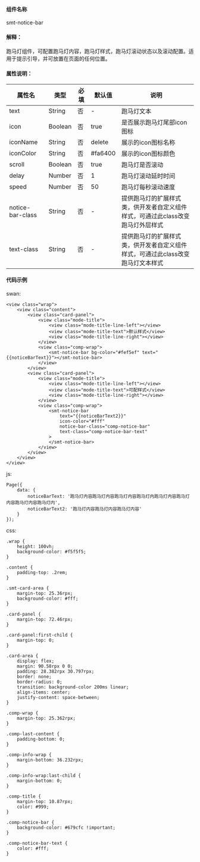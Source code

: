 #### 组件名称
smt-notice-bar

#### 解释：
跑马灯组件，可配置跑马灯内容，跑马灯样式，跑马灯滚动状态以及滚动配置。适用于提示引导，并可放置在页面的任何位置。

#### 属性说明：
|属性名 | 类型 | 必填 | 默认值 |说明 |
|---|---|---|---|---|
|text |String |否|-|跑马灯文本|
|icon |Boolean |否|true|是否展示跑马灯尾部icon图标|
|iconName |String |否|delete|展示的icon图标名称|
|iconColor |String |否|#fa6400|展示的icon图标颜色|
|scroll |Boolean |否|true|跑马灯是否滚动|
|delay |Number |否|1|跑马灯滚动延时时间|
|speed |Number |否|50|跑马灯每秒滚动速度|
|notice-bar-class |String |否|-|提供跑马灯的扩展样式类，供开发者自定义组件样式，可通过此class改变跑马灯外层样式|
|text-class |String |否|-|提供跑马灯的扩展样式类，供开发者自定义组件样式，可通过此class改变跑马灯文本样式|

#### 代码示例
swan:
```
<view class="wrap">
    <view class="content">
        <view class="card-panel">
            <view class="mode-title">
                <view class="mode-title-line-left"></view>
                <view class="mode-title-text">默认样式</view>
                <view class="mode-title-line-right"></view>
            </view>
            <view class="comp-wrap">
                <smt-notice-bar bg-color="#fef5ef" text="{{noticeBarText}}"></smt-notice-bar>
            </view>
        </view>
        <view class="card-panel">
            <view class="mode-title">
                <view class="mode-title-line-left"></view>
                <view class="mode-title-text">可配样式</view>
                <view class="mode-title-line-right"></view>
            </view>
            <view class="comp-wrap">
                <smt-notice-bar
                    text="{{noticeBarText2}}"
                    icon-color="#fff"
                    notice-bar-class="comp-notice-bar"
                    text-class="comp-notice-bar-text"
                >
                </smt-notice-bar>
            </view>
        </view>
    </view>
</view>
```
js:
```
Page({
    data: {
        noticeBarText: '跑马灯内容跑马灯内容跑马灯内容跑马灯内跑马灯内容跑马灯内容跑马灯内容跑马灯内',
        noticeBarText2: '跑马灯内容跑马灯内容跑马灯内容'
    }
});
```
css:
```
.wrap {
    height: 100vh;
    background-color: #f5f5f5;
}

.content {
    padding-top: .2rem;
}

.smt-card-area {
    margin-top: 25.36rpx;
    background-color: #fff;
}

.card-panel {
    margin-top: 72.46rpx;
}

.card-panel:first-child {
    margin-top: 0;
}

.card-area {
    display: flex;
    margin: 90.58rpx 0 0;
    padding: 28.382rpx 30.797rpx;
    border: none;
    border-radius: 0;
    transition: background-color 200ms linear;
    align-items: center;
    justify-content: space-between;
}

.comp-wrap {
    margin-top: 25.362rpx;
}

.comp-last-content {
    padding-bottom: 0;
}

.comp-info-wrap {
    margin-bottom: 36.232rpx;
}

.comp-info-wrap:last-child {
    margin-bottom: 0;
}

.comp-title {
    margin-top: 10.87rpx;
    color: #999;
}

.comp-notice-bar {
    background-color: #679cfc !important;
}

.comp-notice-bar-text {
    color: #fff;
}
```